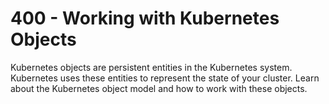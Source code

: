 # 400 - Working with Kubernetes Objects
Kubernetes objects are persistent entities in the Kubernetes system. Kubernetes uses these entities to represent the state of your cluster. Learn about the Kubernetes object model and how to work with these objects.
